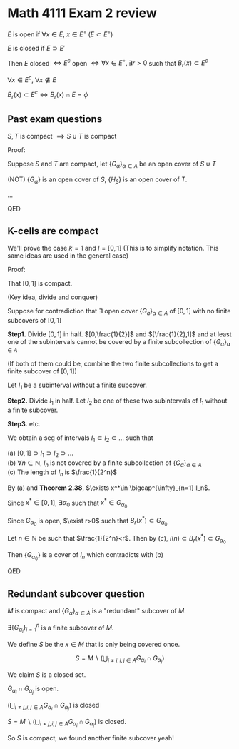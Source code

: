 # Math 4111 Exam 2 review

$E$ is open if $\forall x\in E$, $x\in E^\circ$ ($E\subset E^\circ$)

$E$ is closed if $E\supset E'$

Then $E$ closed $\iff E^c$ open $\iff \forall x\in E^\circ, \exists r>0$ such that $B_r(x)\subset E^c$

$\forall x\in E^c$, $\forall x\notin E$

$B_r(x)\subset E^c\iff B_r(x)\cap E=\phi$

## Past exam questions

$S,T$ is compact $\implies S\cup T$ is compact

Proof:

Suppose $S$ and $T$ are compact, let $\{G_\alpha\}_{\alpha\in A}$ be an open cover of $S\cup T$

(NOT) $\{G_\alpha\}$ is an open cover of $S$, $\{H_\beta\}$ is an open cover of $T$.

...

QED

## K-cells are compact


We'll prove the case $k=1$ and $I=[0,1]$ (This is to simplify notation. This same ideas are used in the general case)

Proof:

That $[0,1]$ is compact.

(Key idea, divide and conquer)

Suppose for contradiction that $\exists$ open cover $\{G_a\}_{\alpha\in A}$ of $[0,1]$ with no finite subcovers of $[0,1]$

**Step1.** Divide $[0,1]$ in half. $[0,\frac{1}{2}]$ and $[\frac{1}{2},1]$ and at least one of the subintervals cannot be covered by a finite subcollection of $\{G_\alpha\}_{\alpha\in A}$

(If both of them could be, combine the two finite subcollections to get a finite subcover of $[0,1]$)

Let $I_1$ be a subinterval without a finite subcover.

**Step2.** Divide $I_1$ in half. Let $I_2$ be one of these two subintervals of $I_1$ without a finite subcover.

**Step3.** etc.

We obtain a seg of intervals $I_1\subset I_2\subset \dots$ such that

(a) $[0,1]\supset I_1\supset I_2\supset \dots$  
(b) $\forall n\in \mathbb{N}$, $I_n$ is not covered by a finite subcollection of $\{G_\alpha\}_{\alpha\in A}$  
(c) The length of $I_n$ is $\frac{1}{2^n}$

By (a) and **Theorem 2.38**, $\exists x^*\in \bigcap^{\infty}_{n=1} I_n$.

Since $x^*\in [0,1]$, $\exists \alpha_0$ such that $x^*\in G_{\alpha_0}$

Since $G_{\alpha_0}$ is open, $\exist  r>0$ such that $B_r(x^*)\subset G_{\alpha_0}$

Let $n\in \mathbb{N}$ be such that $\frac{1}{2^n}<r$. Then by $(c)$, $I(n)\subset B_r(x^*)\subset G_{\alpha_0}$

Then $\{G_{\alpha_0}\}$ is a cover of $I_n$ which contradicts with (b)

QED

## Redundant subcover question

$M$ is compact and $\{G_\alpha\}_{\alpha\in A}$ is a "redundant" subcover of $M$.

$\exists \{G_{\alpha_i}\}_{i=1}^n$ is a finite subcover of $M$.

We define $S$ be the $x\in M$ that is only being covered once.

$$
S=M\backslash\left(\bigcup_{i\neq j,i,j\in A} G_{\alpha_i}\cap G_{\alpha_j}\right)
$$

We claim $S$ is a closed set.

$G_{\alpha_i}\cap G_{\alpha_j}$ is open.

$\left(\bigcup_{i\neq j,i,j\in A} G_{\alpha_i}\cap G_{\alpha_j}\right)$ is closed

$S=M\backslash\left(\bigcup_{i\neq j,i,j\in A} G_{\alpha_i}\cap G_{\alpha_j}\right)$ is closed.

So $S$ is compact, we found another finite subcover yeah!

